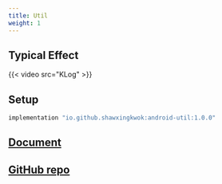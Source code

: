 ```yaml
---
title: Util
weight: 1
---
```


## Typical Effect
{{< video src="KLog" >}}

## Setup
```groovy
implementation "io.github.shawxingkwok:android-util:1.0.0" 
```

## <a href="html/core/pers.shawxingkwok.androidutil/" target="_blank">Document</a>

## <a href="https://github.com/ShawxingKwok/AndroidUtil" target="_blank">GitHub repo</a>